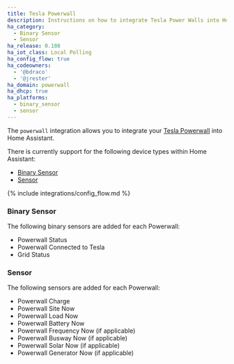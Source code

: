 ```yaml
---
title: Tesla Powerwall
description: Instructions on how to integrate Tesla Power Walls into Home Assistant.
ha_category:
  - Binary Sensor
  - Sensor
ha_release: 0.108
ha_iot_class: Local Polling
ha_config_flow: true
ha_codeowners:
  - '@bdraco'
  - '@jrester'
ha_domain: powerwall
ha_dhcp: true
ha_platforms:
  - binary_sensor
  - sensor
---
```


The `powerwall` integration allows you to integrate your [Tesla Powerwall](https://www.tesla.com/powerwall) into Home Assistant.

There is currently support for the following device types within Home Assistant:

- [Binary Sensor](#binary-sensor)
- [Sensor](#sensor)

{% include integrations/config_flow.md %}

### Binary Sensor

The following binary sensors are added for each Powerwall:

- Powerwall Status
- Powerwall Connected to Tesla
- Grid Status

### Sensor

The following sensors are added for each Powerwall:

- Powerwall Charge
- Powerwall Site Now
- Powerwall Load Now
- Powerwall Battery Now
- Powerwall Frequency Now (if applicable)
- Powerwall Busway Now (if applicable)
- Powerwall Solar Now (if applicable)
- Powerwall Generator Now (if applicable)
